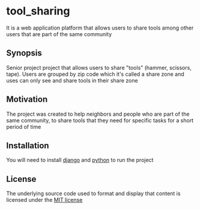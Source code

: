 # tool_sharing

It is a web application platform that allows users to share tools among other users that are part of the same community

## Synopsis

Senior project project that allows users to share "tools" (hammer, scissors, tape). Users are grouped by zip code which it's called a share zone and uses can only see and share tools in their share zone

## Motivation

The project was created to help neighbors and people who are part of the same community, to share tools that they need for specific tasks for a short period of time

## Installation

You will need to install [django](https://www.djangoproject.com) and [python](https://www.python.org) to run the project

## License

The underlying source code used to format and display that content is licensed under the [MIT license](https://github.com/jpavelw/tool_sharing/blob/master/LICENSE)
